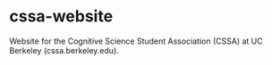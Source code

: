 # cssa-website
Website for the Cognitive Science Student Association (CSSA) at UC Berkeley (cssa.berkeley.edu). 